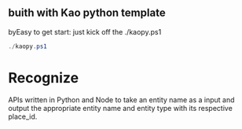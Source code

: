 ## buith with Kao python template
byEasy to get start: just kick off the ./kaopy.ps1
```ps1
./kaopy.ps1
```

# Recognize

APIs written in Python and Node to take an entity name as a input and output the appropriate entity name and entity type with its respective place_id.

